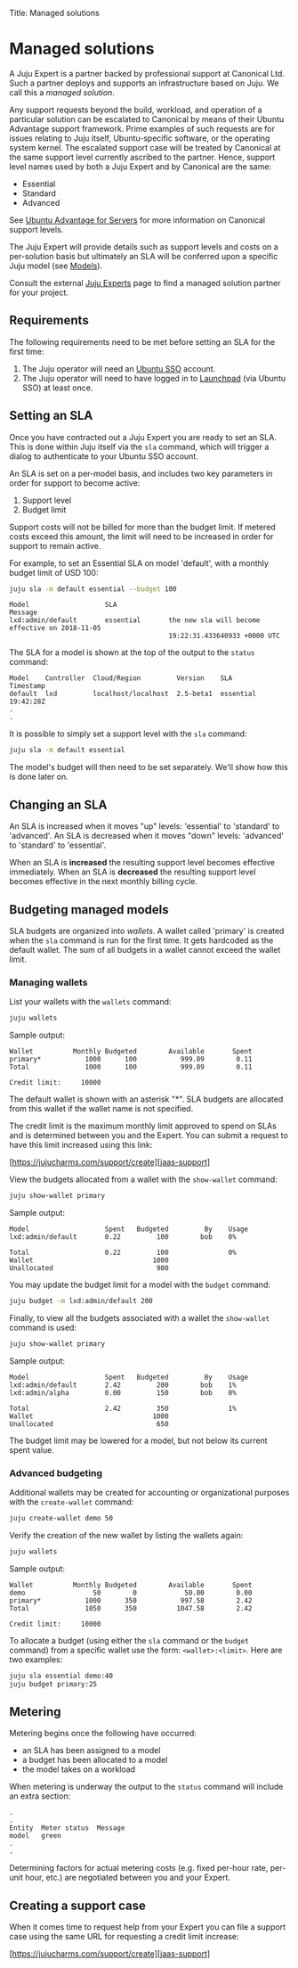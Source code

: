 Title: Managed solutions

# Managed solutions

A Juju Expert is a partner backed by professional support at Canonical Ltd.
Such a partner deploys and supports an infrastructure based on Juju. We call
this a *managed solution*.

Any support requests beyond the build, workload, and operation of a particular
solution can be escalated to Canonical by means of their Ubuntu Advantage
support framework. Prime examples of such requests are for issues relating to
Juju itself, Ubuntu-specific software, or the operating system kernel. The
escalated support case will be treated by Canonical at the same support level
currently ascribed to the partner. Hence, support level names used by both a
Juju Expert and by Canonical are the same:

 - Essential
 - Standard
 - Advanced

See [Ubuntu Advantage for Servers][ubuntu-advantage-servers] for more
information on Canonical support levels.

The Juju Expert will provide details such as support levels and costs on a
per-solution basis but ultimately an SLA will be conferred upon a specific Juju
model (see [Models][models]).

Consult the external [Juju Experts][juju-experts] page to find a managed
solution partner for your project.

## Requirements

The following requirements need to be met before setting an SLA for the first
time:

 1. The Juju operator will need an [Ubuntu SSO][ubuntu-sso] account.
 1. The Juju operator will need to have logged in to [Launchpad][launchpad]
    (via Ubuntu SSO) at least once.

## Setting an SLA

Once you have contracted out a Juju Expert you are ready to set an SLA. This is
done within Juju itself via the `sla` command, which will trigger a dialog to
authenticate to your Ubuntu SSO account.

An SLA is set on a per-model basis, and includes two key parameters in order
for support to become active:

 1. Support level
 1. Budget limit

Support costs will not be billed for more than the budget limit. If metered
costs exceed this amount, the limit will need to be increased in order for
support to remain active.

For example, to set an Essential SLA on model 'default', with a monthly budget
limit of USD 100:

```bash
juju sla -m default essential --budget 100
```

```no-highlight
Model                   SLA                                                        Message
lxd:admin/default       essential       the new sla will become effective on 2018-11-05   
                                        19:22:31.433640933 +0000 UTC
```

The SLA for a model is shown at the top of the output to the `status` command:

```
Model    Controller  Cloud/Region         Version    SLA        Timestamp
default  lxd         localhost/localhost  2.5-beta1  essential  19:42:28Z
.
.
```

It is possible to simply set a support level with the `sla` command:

```bash
juju sla -m default essential
```

The model's budget will then need to be set separately. We'll show how this is
done later on.

## Changing an SLA

An SLA is increased when it moves "up" levels: 'essential' to 'standard' to
'advanced'. An SLA is decreased when it moves "down" levels: 'advanced' to
'standard' to 'essential'.

When an SLA is **increased** the resulting support level becomes effective
immediately. When an SLA is **decreased** the resulting support level becomes
effective in the next monthly billing cycle.

## Budgeting managed models

SLA budgets are organized into *wallets*. A wallet called 'primary' is created
when the `sla` command is run for the first time. It gets hardcoded as the
default wallet. The sum of all budgets in a wallet cannot exceed the wallet
limit.

### Managing wallets

List your wallets with the `wallets` command:

```bash
juju wallets
```

Sample output:

```no-highlight
Wallet          Monthly Budgeted        Available       Spent
primary*           1000      100           999.89        0.11
Total              1000      100           999.89        0.11
                                                             
Credit limit:     10000
```

The default wallet is shown with an asterisk "\*". SLA budgets are allocated
from this wallet if the wallet name is not specified.

The credit limit is the maximum monthly limit approved to spend on SLAs and is
determined between you and the Expert. You can submit a request to have this
limit increased using this link:

[https://jujucharms.com/support/create][jaas-support]

View the budgets allocated from a wallet with the `show-wallet` command:

```bash
juju show-wallet primary
```

Sample output:

```no-highlight
Model                   Spent   Budgeted         By    Usage
lxd:admin/default       0.22         100        bob    0%   
                                                            
Total                   0.22         100               0%   
Wallet                              1000                    
Unallocated                          900
```

You may update the budget limit for a model with the `budget` command:

```bash
juju budget -m lxd:admin/default 200
```

Finally, to view all the budgets associated with a wallet the `show-wallet`
command is used:

```bash
juju show-wallet primary
```

Sample output:

```
Model                   Spent   Budgeted         By    Usage
lxd:admin/default       2.42         200        bob    1%   
lxd:admin/alpha         0.00         150        bob    0%   
                                                            
Total                   2.42         350               1%   
Wallet                              1000                    
Unallocated                          650
```

The budget limit may be lowered for a model, but not below its current spent
value.

### Advanced budgeting

Additional wallets may be created for accounting or organizational purposes
with the `create-wallet` command:

```bash
juju create-wallet demo 50
```

Verify the creation of the new wallet by listing the wallets again:

```bash
juju wallets
```

Sample output:

```no-highlight
Wallet          Monthly Budgeted        Available       Spent
demo                 50        0            50.00        0.00
primary*           1000      350           997.58        2.42
Total              1050      350          1047.58        2.42
                                                             
Credit limit:     10000
```

To allocate a budget (using either the `sla` command or the `budget` command)
from a specific wallet use the form: `<wallet>:<limit>`. Here are two
examples:

```bash
juju sla essential demo:40
juju budget primary:25
```

## Metering

Metering begins once the following have occurred:

 - an SLA has been assigned to a model
 - a budget has been allocated to a model
 - the model takes on a workload
 
When metering is underway the output to the `status` command will include an
extra section:

```no-highlight
.
.
Entity  Meter status  Message
model   green
.
.
```

Determining factors for actual metering costs (e.g. fixed per-hour rate,
per-unit hour, etc.) are negotiated between you and your Expert.

## Creating a support case

When it comes time to request help from your Expert you can file a support case
using the same URL for requesting a credit limit increase:

[https://jujucharms.com/support/create][jaas-support]


<!-- LINKS -->

[juju-experts]: https://jujucharms.com/experts
[ubuntu-advantage-servers]: https://www.ubuntu.com/support/plans-and-pricing#server
[models]: ./models.md
[ubuntu-sso]: https://login.ubuntu.com/+login
[launchpad]: https://launchpad.net/+login
[jaas-support]: https://jujucharms.com/support/create
